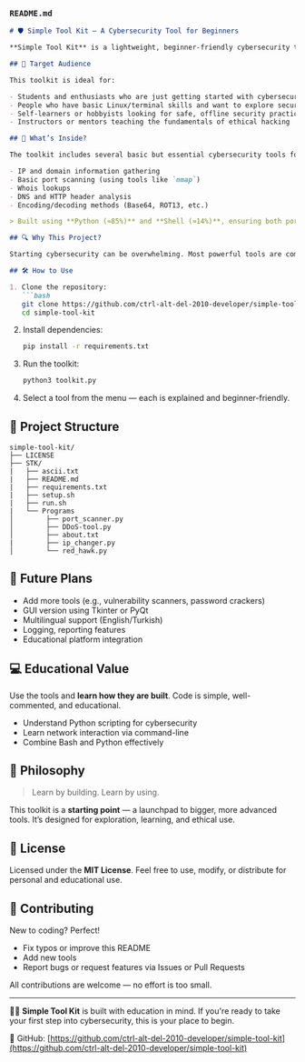 ### `README.md`

````markdown
# 🛡️ Simple Tool Kit – A Cybersecurity Tool for Beginners

**Simple Tool Kit** is a lightweight, beginner-friendly cybersecurity toolkit designed to help newcomers take their first steps in the field of ethical hacking and network security. Unlike complex professional tools, this project focuses on simplicity, clarity, and hands-on learning by bundling basic utilities into a single, easy-to-use package.

## 👥 Target Audience

This toolkit is ideal for:

- Students and enthusiasts who are just getting started with cybersecurity  
- People who have basic Linux/terminal skills and want to explore security tools  
- Self-learners or hobbyists looking for safe, offline security practice  
- Instructors or mentors teaching the fundamentals of ethical hacking

## 🧰 What’s Inside?

The toolkit includes several basic but essential cybersecurity tools for:

- IP and domain information gathering  
- Basic port scanning (using tools like `nmap`)  
- Whois lookups  
- DNS and HTTP header analysis  
- Encoding/decoding methods (Base64, ROT13, etc.)

> Built using **Python (≈85%)** and **Shell (≈14%)**, ensuring both portability and scriptability.

## 🔍 Why This Project?

Starting cybersecurity can be overwhelming. Most powerful tools are complex or require prior knowledge. Simple Tool Kit bridges the gap between learning and doing, offering a safe space to experiment and practice before diving into tools like Metasploit, Burp Suite, or Wireshark.

## 🛠️ How to Use

1. Clone the repository:
   ```bash
   git clone https://github.com/ctrl-alt-del-2010-developer/simple-tool-kit.git
   cd simple-tool-kit
````

2. Install dependencies:

   ```bash
   pip install -r requirements.txt
   ```

3. Run the toolkit:

   ```bash
   python3 toolkit.py
   ```

4. Select a tool from the menu — each is explained and beginner-friendly.

## 📁 Project Structure

```
simple-tool-kit/
├── LICENSE
├── STK/
|   ├── ascii.txt
|   ├── README.md
|   ├── requirements.txt
|   ├── setup.sh
|   ├── run.sh
|   └── Programs 
│        ├── port_scanner.py
│        ├── DDoS-tool.py
│        ├── about.txt
|        ├── ip_changer.py
│        └── red_hawk.py
```

## 🚀 Future Plans

* Add more tools (e.g., vulnerability scanners, password crackers)
* GUI version using Tkinter or PyQt
* Multilingual support (English/Turkish)
* Logging, reporting features
* Educational platform integration

## 💻 Educational Value

Use the tools and **learn how they are built**. Code is simple, well-commented, and educational.

* Understand Python scripting for cybersecurity
* Learn network interaction via command-line
* Combine Bash and Python effectively

## 🧠 Philosophy

> Learn by building. Learn by using.

This toolkit is a **starting point** — a launchpad to bigger, more advanced tools. It’s designed for exploration, learning, and ethical use.

## 📜 License

Licensed under the **MIT License**. Feel free to use, modify, or distribute for personal and educational use.

## 🤝 Contributing

New to coding? Perfect!

* Fix typos or improve this README
* Add new tools
* Report bugs or request features via Issues or Pull Requests

All contributions are welcome — no effort is too small.

---

🧑‍💻 **Simple Tool Kit** is built with education in mind. If you're ready to take your first step into cybersecurity, this is your place to begin.

🔗 GitHub: [https://github.com/ctrl-alt-del-2010-developer/simple-tool-kit](https://github.com/ctrl-alt-del-2010-developer/simple-tool-kit)



